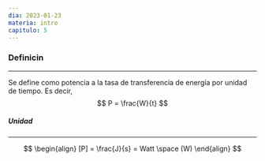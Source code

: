 ```yaml
---
dia: 2023-01-23
materia: intro
capitulo: 5
---
```

### Definicin
---
Se define como potencia a la tasa de transferencia de energía por unidad de tiempo.
Es decir,
$$ P = \frac{W}{t} $$

##### Unidad
---
$$
\begin{align}
[P] = \frac{J}{s} = Watt \space (W)
\end{align}
$$
